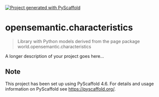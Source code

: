 <!-- These are examples of badges you might want to add to your README:
     please update the URLs accordingly

[![Built Status](https://api.cirrus-ci.com/github/<USER>/opensemantic.characteristics.svg?branch=main)](https://cirrus-ci.com/github/<USER>/opensemantic.characteristics)
[![ReadTheDocs](https://readthedocs.org/projects/opensemantic.characteristics/badge/?version=latest)](https://opensemantic.characteristics.readthedocs.io/en/stable/)
[![Coveralls](https://img.shields.io/coveralls/github/<USER>/opensemantic.characteristics/main.svg)](https://coveralls.io/r/<USER>/opensemantic.characteristics)
[![PyPI-Server](https://img.shields.io/pypi/v/opensemantic.characteristics.svg)](https://pypi.org/project/opensemantic.characteristics/)
[![Conda-Forge](https://img.shields.io/conda/vn/conda-forge/opensemantic.characteristics.svg)](https://anaconda.org/conda-forge/opensemantic.characteristics)
[![Monthly Downloads](https://pepy.tech/badge/opensemantic.characteristics/month)](https://pepy.tech/project/opensemantic.characteristics)
[![Twitter](https://img.shields.io/twitter/url/http/shields.io.svg?style=social&label=Twitter)](https://twitter.com/opensemantic.characteristics)
-->

[![Project generated with PyScaffold](https://img.shields.io/badge/-PyScaffold-005CA0?logo=pyscaffold)](https://pyscaffold.org/)

# opensemantic.characteristics

> Library with Python models derived from the page package world.opensemantic.characteristics

A longer description of your project goes here...


<!-- pyscaffold-notes -->

## Note

This project has been set up using PyScaffold 4.6. For details and usage
information on PyScaffold see https://pyscaffold.org/.
